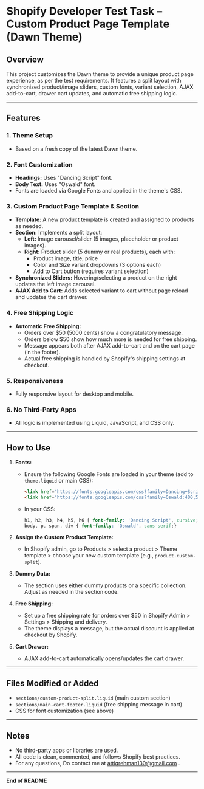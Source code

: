 # Shopify Developer Test Task – Custom Product Page Template (Dawn Theme)

## Overview
This project customizes the Dawn theme to provide a unique product page experience, as per the test requirements. It features a split layout with synchronized product/image sliders, custom fonts, variant selection, AJAX add-to-cart, drawer cart updates, and automatic free shipping logic.

---

## Features

### 1. Theme Setup
- Based on a fresh copy of the latest Dawn theme.

### 2. Font Customization
- **Headings:** Uses "Dancing Script" font.
- **Body Text:** Uses "Oswald" font.
- Fonts are loaded via Google Fonts and applied in the theme's CSS.

### 3. Custom Product Page Template & Section
- **Template:** A new product template is created and assigned to products as needed.
- **Section:** Implements a split layout:
  - **Left:** Image carousel/slider (5 images, placeholder or product images).
  - **Right:** Product slider (5 dummy or real products), each with:
    - Product image, title, price
    - Color and Size variant dropdowns (3 options each)
    - Add to Cart button (requires variant selection)
- **Synchronized Sliders:** Hovering/selecting a product on the right updates the left image carousel.
- **AJAX Add to Cart:** Adds selected variant to cart without page reload and updates the cart drawer.

### 4. Free Shipping Logic
- **Automatic Free Shipping:**
  - Orders over $50 (5000 cents) show a congratulatory message.
  - Orders below $50 show how much more is needed for free shipping.
  - Message appears both after AJAX add-to-cart and on the cart page (in the footer).
  - Actual free shipping is handled by Shopify's shipping settings at checkout.

### 5. Responsiveness
- Fully responsive layout for desktop and mobile.

### 6. No Third-Party Apps
- All logic is implemented using Liquid, JavaScript, and CSS only.

---

## How to Use

1. **Fonts:**
   - Ensure the following Google Fonts are loaded in your theme (add to `theme.liquid` or main CSS):
     ```html
     <link href="https://fonts.googleapis.com/css?family=Dancing+Script:700&display=swap" rel="stylesheet">
     <link href="https://fonts.googleapis.com/css?family=Oswald:400,500,700&display=swap" rel="stylesheet">
     ```
   - In your CSS:
     ```css
     h1, h2, h3, h4, h5, h6 { font-family: 'Dancing Script', cursive; }
     body, p, span, div { font-family: 'Oswald', sans-serif;}
     ```

2. **Assign the Custom Product Template:**
   - In Shopify admin, go to Products > select a product > Theme template > choose your new custom template (e.g., `product.custom-split`).

3. **Dummy Data:**
   - The section uses either dummy products or a specific collection. Adjust as needed in the section code.

4. **Free Shipping:**
   - Set up a free shipping rate for orders over $50 in Shopify Admin > Settings > Shipping and delivery.
   - The theme displays a message, but the actual discount is applied at checkout by Shopify.

5. **Cart Drawer:**
   - AJAX add-to-cart automatically opens/updates the cart drawer.

---

## Files Modified or Added
- `sections/custom-product-split.liquid` (main custom section)
- `sections/main-cart-footer.liquid` (free shipping message in cart)
- CSS for font customization (see above)

---

## Notes
- No third-party apps or libraries are used.
- All code is clean, commented, and follows Shopify best practices.
- For any questions, Do contact me at attiqrehman130@gmail.com .

---

**End of README**
